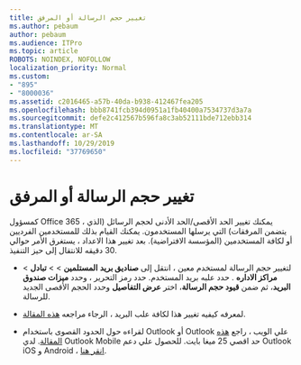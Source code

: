 ```yaml
---
title: تغيير حجم الرسالة أو المرفق
ms.author: pebaum
author: pebaum
ms.audience: ITPro
ms.topic: article
ROBOTS: NOINDEX, NOFOLLOW
localization_priority: Normal
ms.custom:
- "895"
- "8000036"
ms.assetid: c2016465-a57b-40da-b938-412467fea205
ms.openlocfilehash: bbb8741fcb394d0951a1fb40400a7534737d3a7a
ms.sourcegitcommit: defe2c412567b596fa8c3ab52111bde712ebb314
ms.translationtype: MT
ms.contentlocale: ar-SA
ms.lasthandoff: 10/29/2019
ms.locfileid: "37769650"
---
```

# <a name="changing-message-or-attachment-size"></a>تغيير حجم الرسالة أو المرفق

كمسؤول Office 365 ، يمكنك تغيير الحد الأقصى/الحد الأدنى لحجم الرسائل (الذي يتضمن المرفقات) التي يرسلها المستخدمون. يمكنك القيام بذلك للمستخدمين الفرديين أو لكافة المستخدمين (المؤسسة الافتراضية). بعد تغيير هذا الاعداد ، يستغرق الأمر حوالي 30 دقيقه للانتقال إلى حيز التنفيذ.
  
- لتغيير حجم الرسالة لمستخدم معين ، انتقل إلى **صناديق بريد** **المستلمين** \> \> **تبادل** \> **مراكز الاداره** . حدد علبه بريد المستخدم. حدد رمز التحرير ، وحدد **ميزات صندوق البريد**، ثم ضمن **قيود حجم الرسالة**، اختر **عرض التفاصيل** وحدد الحجم الأقصى الجديد للرسالة.

- لمعرفه كيفيه تغيير هذا لكافة علب البريد ، الرجاء مراجعه [هذه المقالة](https://www.microsoft.com/microsoft-365/blog/2015/04/15/office-365-now-supports-larger-email-messages-up-to-150-mb/).

- لقراءه حول الحدود القصوى باستخدام Outlook أو Outlook علي الويب ، راجع [هذه المقالة](https://technet.microsoft.com/library/exchange-online-limits.aspx#MessageLimits). لدي Outlook Mobile حد اقصي 25 ميغا بايت. للحصول علي دعم Outlook iOS و Android ، [انقر هنا](https://support.office.com/article/Get-in-app-help-for-Outlook-for-iOS-and-Android-218a22d1-9fa5-4889-b689-de1c63493243).
